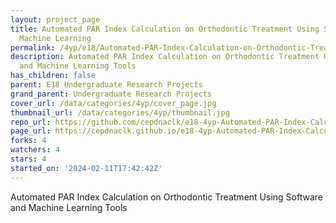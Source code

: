 ```yaml
---
layout: project_page
title: Automated PAR Index Calculation on Orthodontic Treatment Using Software and
  Machine Learning
permalink: /4yp/e18/Automated-PAR-Index-Calculation-on-Orthodontic-Treatment-Using-Software-and-Machine-Learning/
description: Automated PAR Index Calculation on Orthodontic Treatment Using Software
  and Machine Learning Tools
has_children: false
parent: E18 Undergraduate Research Projects
grand_parent: Undergraduate Research Projects
cover_url: /data/categories/4yp/cover_page.jpg
thumbnail_url: /data/categories/4yp/thumbnail.jpg
repo_url: https://github.com/cepdnaclk/e18-4yp-Automated-PAR-Index-Calculation-on-Orthodontic-Treatment-Using-Software-and-Machine-Learning
page_url: https://cepdnaclk.github.io/e18-4yp-Automated-PAR-Index-Calculation-on-Orthodontic-Treatment-Using-Software-and-Machine-Learning
forks: 4
watchers: 4
stars: 4
started_on: '2024-02-11T17:42:42Z'
---
```


Automated PAR Index Calculation on Orthodontic Treatment Using Software and Machine Learning Tools